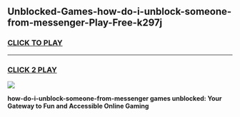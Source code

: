 
## Unblocked-Games-how-do-i-unblock-someone-from-messenger-Play-Free-k297j
<h3>
<a href="https://premium76.site?title=how-do-i-unblock-someone-from-messenger&ref=12A">CLICK TO PLAY</a></h3>
<hr>

<h3>
<a href="https://premium76.site?title=how-do-i-unblock-someone-from-messenger&ref=12A">CLICK 2 PLAY</a>
  
</h3>

<a href="https://premium76.site?title=how-do-i-unblock-someone-from-messenger&ref=12A"><img src="https://clearcache.store/games.png"></a>


**how-do-i-unblock-someone-from-messenger games unblocked: Your Gateway to Fun and Accessible Online Gaming**

